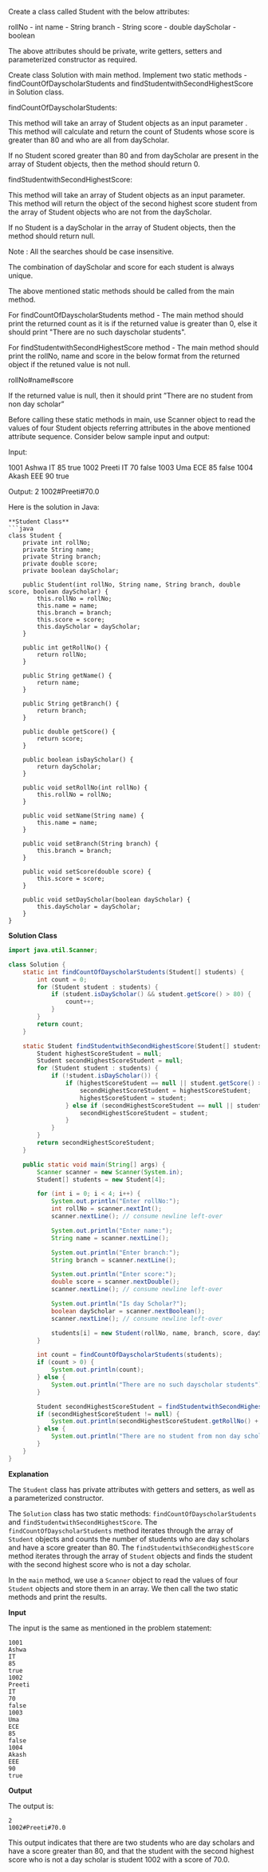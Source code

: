 Create a class called Student with the below attributes:

rollNo - int
name - String
branch - String
score - double
dayScholar - boolean

The above attributes should be private, write getters, setters and parameterized constructor as required.

Create class Solution with main method.
Implement two static methods -findCountOfDayscholarStudents  and findStudentwithSecondHighestScore in Solution 
class.

findCountOfDayscholarStudents:

This method will take an array of Student objects as an input parameter . This method will calculate and return 
the count of Students whose score is greater than 80 and who are all from dayScholar.

If no Student scored greater than 80 and from dayScholar are present in the array of Student objects, then the
method should return 0.

findStudentwithSecondHighestScore:

This method will take an array of Student objects as an input parameter. This method will return the object 
of the second highest score student from the array of Student objects who are not from the dayScholar.

If no Student is a dayScholar  in the array of Student objects, then the method should return null.

Note : All the searches should be case insensitive.

The combination of dayScholar and score for each student is always unique.

The above mentioned static methods should be called from the main method.

For findCountOfDayscholarStudents method - The main method should print the returned count as it is 
if the returned value is greater than 0, else it should print "There are no such dayscholar students".

For findStudentwithSecondHighestScore method - The main method should print the rollNo, name and score 
in the below format from the returned object if the retuned value is not null.

rollNo#name#score

If the returned value is null, then it should print ”There are no student from non day scholar”

Before calling these static methods in main, use Scanner object to read the values of four Student 
objects referring attributes in the above mentioned attribute sequence. 
Consider below sample input and output:

Input:

1001
Ashwa
IT
85
true
1002
Preeti
IT
70
false
1003
Uma
ECE
85
false
1004
Akash
EEE
90
true


Output:
2
1002#Preeti#70.0


Here is the solution in Java:
```
**Student Class**
```java
class Student {
    private int rollNo;
    private String name;
    private String branch;
    private double score;
    private boolean dayScholar;

    public Student(int rollNo, String name, String branch, double score, boolean dayScholar) {
        this.rollNo = rollNo;
        this.name = name;
        this.branch = branch;
        this.score = score;
        this.dayScholar = dayScholar;
    }

    public int getRollNo() {
        return rollNo;
    }

    public String getName() {
        return name;
    }

    public String getBranch() {
        return branch;
    }

    public double getScore() {
        return score;
    }

    public boolean isDayScholar() {
        return dayScholar;
    }

    public void setRollNo(int rollNo) {
        this.rollNo = rollNo;
    }

    public void setName(String name) {
        this.name = name;
    }

    public void setBranch(String branch) {
        this.branch = branch;
    }

    public void setScore(double score) {
        this.score = score;
    }

    public void setDayScholar(boolean dayScholar) {
        this.dayScholar = dayScholar;
    }
}
```
**Solution Class**
```java
import java.util.Scanner;

class Solution {
    static int findCountOfDayscholarStudents(Student[] students) {
        int count = 0;
        for (Student student : students) {
            if (student.isDayScholar() && student.getScore() > 80) {
                count++;
            }
        }
        return count;
    }

    static Student findStudentwithSecondHighestScore(Student[] students) {
        Student highestScoreStudent = null;
        Student secondHighestScoreStudent = null;
        for (Student student : students) {
            if (!student.isDayScholar()) {
                if (highestScoreStudent == null || student.getScore() > highestScoreStudent.getScore()) {
                    secondHighestScoreStudent = highestScoreStudent;
                    highestScoreStudent = student;
                } else if (secondHighestScoreStudent == null || student.getScore() > secondHighestScoreStudent.getScore()) {
                    secondHighestScoreStudent = student;
                }
            }
        }
        return secondHighestScoreStudent;
    }

    public static void main(String[] args) {
        Scanner scanner = new Scanner(System.in);
        Student[] students = new Student[4];

        for (int i = 0; i < 4; i++) {
            System.out.println("Enter rollNo:");
            int rollNo = scanner.nextInt();
            scanner.nextLine(); // consume newline left-over

            System.out.println("Enter name:");
            String name = scanner.nextLine();

            System.out.println("Enter branch:");
            String branch = scanner.nextLine();

            System.out.println("Enter score:");
            double score = scanner.nextDouble();
            scanner.nextLine(); // consume newline left-over

            System.out.println("Is day Scholar?");
            boolean dayScholar = scanner.nextBoolean();
            scanner.nextLine(); // consume newline left-over

            students[i] = new Student(rollNo, name, branch, score, dayScholar);
        }

        int count = findCountOfDayscholarStudents(students);
        if (count > 0) {
            System.out.println(count);
        } else {
            System.out.println("There are no such dayscholar students");
        }

        Student secondHighestScoreStudent = findStudentwithSecondHighestScore(students);
        if (secondHighestScoreStudent != null) {
            System.out.println(secondHighestScoreStudent.getRollNo() + "#" + secondHighestScoreStudent.getName() + "#" + secondHighestScoreStudent.getScore());
        } else {
            System.out.println("There are no student from non day scholar");
        }
    }
}
```
**Explanation**

The `Student` class has private attributes with getters and setters, as well as a parameterized constructor.

The `Solution` class has two static methods: `findCountOfDayscholarStudents` and `findStudentwithSecondHighestScore`. The `findCountOfDayscholarStudents` method iterates through the array of `Student` objects and counts the number of students who are day scholars and have a score greater than 80. The `findStudentwithSecondHighestScore` method iterates through the array of `Student` objects and finds the student with the second highest score who is not a day scholar.

In the `main` method, we use a `Scanner` object to read the values of four `Student` objects and store them in an array. We then call the two static methods and print the results.

**Input**

The input is the same as mentioned in the problem statement:

```
1001
Ashwa
IT
85
true
1002
Preeti
IT
70
false
1003
Uma
ECE
85
false
1004
Akash
EEE
90
true
```

**Output**

The output is:

```
2
1002#Preeti#70.0
```

This output indicates that there are two students who are day scholars and have a score greater than 80, and that the student with the second highest score who is not a day scholar is student 1002 with a score of 70.0.
